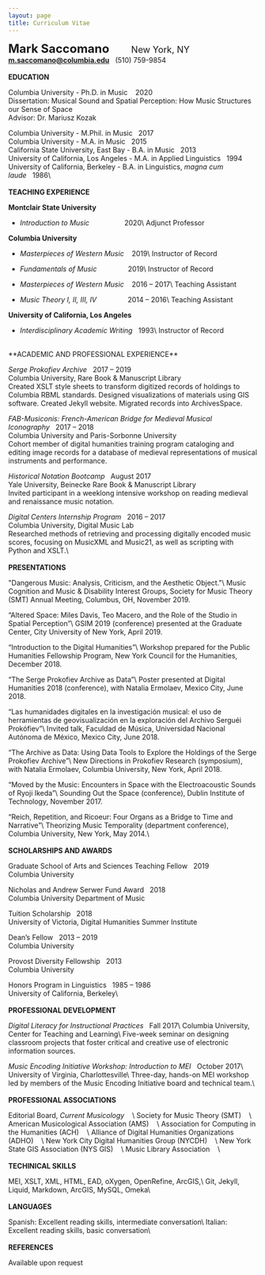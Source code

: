 ```yaml
---
layout: page
title: Curriculum Vitae
---
```

<!-- <div style="float: right;"><a href="/saccomano/docs/CV2019.pdf" download>Download pdf</a></div> -->
<font size="5"><b>Mark Saccomano</b></font>
<font size="4">&nbsp;&nbsp;&nbsp;&nbsp;&nbsp;&nbsp;&nbsp;&nbsp;New York, NY</font>
<b>m.saccomano@columbia.edu</b>&nbsp;&nbsp;&nbsp;(510) 759-9854
<br/>
<br/>
**EDUCATION**

Columbia University - Ph.D. in Music&nbsp;&nbsp;&nbsp;&nbsp;2020<br/>
Dissertation: Musical Sound and Spatial Perception: How Music Structures our Sense of Space<br/>
Advisor: Dr. Mariusz Kozak

Columbia University - M.Phil. in Music&nbsp;&nbsp;&nbsp;2017<br/>
Columbia University - M.A. in Music&nbsp;&nbsp;&nbsp;2015<br/>
California State University, East Bay - B.A. in Music&nbsp;&nbsp;&nbsp;2013<br/>
University of California, Los Angeles - M.A. in Applied Linguistics&nbsp;&nbsp;&nbsp;1994<br/>
University of California, Berkeley - B.A. in Linguistics, _magna cum laude_&nbsp;&nbsp;&nbsp;1986\\
<br/>
<br/>
**TEACHING EXPERIENCE**

__Montclair State University__<br/>
+ _Introduction to Music_&nbsp;&nbsp;&nbsp;&nbsp;&nbsp;&nbsp;&nbsp;&nbsp;&nbsp;&nbsp;&nbsp;&nbsp;&nbsp;&nbsp;&nbsp;&nbsp;&nbsp;&nbsp;2020\\
Adjunct Professor

__Columbia University__<br/>
+ _Masterpieces of Western Music_&nbsp;&nbsp;&nbsp;&nbsp;2019\\
Instructor of Record

+ _Fundamentals of Music_&nbsp;&nbsp;&nbsp;&nbsp;&nbsp;&nbsp;&nbsp;&nbsp;&nbsp;&nbsp;&nbsp;&nbsp;&nbsp;&nbsp;&nbsp;&nbsp;2019\\
Instructor of Record

+ _Masterpieces of Western Music_&nbsp;&nbsp;&nbsp;&nbsp;2016 – 2017\\
Teaching Assistant

+ _Music Theory I, II, III, IV_&nbsp;&nbsp;&nbsp;&nbsp;&nbsp;&nbsp;&nbsp;&nbsp;&nbsp;&nbsp;&nbsp;&nbsp;&nbsp;&nbsp;&nbsp;&nbsp;2014 – 2016\\
Teaching Assistant

__University of California, Los Angeles__<br/>
+ _Interdisciplinary Academic Writing_&nbsp;&nbsp;&nbsp;1993\\
Instructor of Record

<br/>
**ACADEMIC AND PROFESSIONAL EXPERIENCE**

_Serge Prokofiev Archive_&nbsp;&nbsp;&nbsp;2017 – 2019<br/>
Columbia University, Rare Book & Manuscript Library<br/>
Created XSLT style sheets to transform digitized records of holdings to Columbia RBML standards. Designed visualizations of materials using GIS software. Created Jekyll website. Migrated records into ArchivesSpace.

_FAB-Musiconis: French-American Bridge for Medieval Musical Iconography_&nbsp;&nbsp;&nbsp;2017 – 2018<br/>
Columbia University and Paris-Sorbonne University<br/>
Cohort member of digital humanities training program cataloging and editing image records for a database of medieval representations of musical instruments and performance.

_Historical Notation Bootcamp_&nbsp;&nbsp;&nbsp;August 2017<br/>
Yale University, Beinecke Rare Book & Manuscript Library<br/>
Invited participant in a weeklong intensive workshop on reading medieval and renaissance music notation.

_Digital Centers Internship Program_&nbsp;&nbsp;&nbsp;2016 – 2017<br/>
Columbia University, Digital Music Lab<br/>
Researched methods of retrieving and processing digitally encoded music scores, focusing on MusicXML and Music21, as well as scripting with Python and XSLT.\\
<br/>
<br/>
**PRESENTATIONS**

"Dangerous Music: Analysis, Criticism, and the Aesthetic Object."\\
Music Cognition and Music & Disability Interest Groups, Society for Music Theory (SMT) Annual Meeting, Columbus, OH, November 2019.

“Altered Space: Miles Davis, Teo Macero, and the Role of the Studio in Spatial Perception”\\
GSIM 2019 (conference) presented at the Graduate Center, City University of New York, April 2019.

“Introduction to the Digital Humanities”\\
 Workshop prepared for the Public Humanities Fellowship Program, New York Council for the Humanities, December 2018.

“The Serge Prokofiev Archive as Data”\\
Poster presented at Digital Humanities 2018 (conference), with Natalia Ermolaev, Mexico City, June 2018.

 “Las humanidades digitales en la investigación musical: el uso de herramientas de geovisualización en la exploración del Archivo Serguéi Prokófiev”\\
 Invited talk, Faculdad de Música, Universidad Nacional Autónoma de México, Mexico City, June 2018.

“The Archive as Data: Using Data Tools to Explore the Holdings of the Serge Prokofiev Archive”\\
 New Directions in Prokofiev Research (symposium), with Natalia Ermolaev, Columbia University, New York, April 2018.

“Moved by the Music: Encounters in Space with the Electroacoustic Sounds of Ryoji Ikeda”\\
 Sounding Out the Space (conference), Dublin Institute of Technology, November 2017.

“Reich, Repetition, and Ricoeur: Four Organs as a Bridge to Time and Narrative”\\
Theorizing Music Temporality (department conference), Columbia University, New&nbsp;York, May 2014.\\
<br/>
<br/>
**SCHOLARSHIPS AND AWARDS**

Graduate School of Arts and Sciences Teaching Fellow&nbsp;&nbsp;&nbsp;2019<br/>
Columbia University

Nicholas and Andrew Serwer Fund Award&nbsp;&nbsp;&nbsp;2018<br/>
Columbia University Department of Music

Tuition Scholarship&nbsp;&nbsp;&nbsp;2018<br/>
University of Victoria, Digital Humanities Summer Institute

Dean’s Fellow&nbsp;&nbsp;&nbsp;2013 – 2019<br/>
Columbia University

Provost Diversity Fellowship&nbsp;&nbsp;&nbsp;2013<br/>
Columbia University

Honors Program in Linguistics&nbsp;&nbsp;&nbsp;1985 – 1986<br/>
University of California, Berkeley\\
<br/>
<br/>
**PROFESSIONAL DEVELOPMENT**

_Digital Literacy for Instructional Practices_&nbsp;&nbsp;&nbsp;Fall 2017\\
Columbia University, Center for Teaching and Learning\\
Five-week seminar on designing classroom projects that foster critical and creative use of electronic information sources.

_Music Encoding Initiative Workshop: Introduction to MEI_&nbsp;&nbsp;&nbsp;October 2017\\
University of Virginia, Charlottesville\\
Three-day, hands-on MEI workshop led by members of the Music Encoding Initiative board and technical team.\\
<br/>
<br/>
**PROFESSIONAL ASSOCIATIONS**

Editorial Board, _Current Musicology_&nbsp;&nbsp;&nbsp;&nbsp;\\
Society for Music Theory (SMT)&nbsp;&nbsp;&nbsp;&nbsp;\\
American Musicological Association (AMS)&nbsp;&nbsp;&nbsp;&nbsp;\\
Association for Computing in the Humanities (ACH)&nbsp;&nbsp;&nbsp;&nbsp;\\
Alliance of Digital Humanities Organizations (ADHO)&nbsp;&nbsp;&nbsp;&nbsp;\\
New York City Digital Humanities Group (NYCDH)&nbsp;&nbsp;&nbsp;&nbsp;\\
New York State GIS Association (NYS GIS)&nbsp;&nbsp;&nbsp;&nbsp;\\
Music Library Association&nbsp;&nbsp;&nbsp;&nbsp;\\
<br/>
<br/>
**TECHINICAL SKILLS**

MEI, XSLT, XML, HTML, EAD, oXygen, OpenRefine, ArcGIS,\\
Git, Jekyll, Liquid, Markdown, ArcGIS, MySQL, Omeka\\
<br/>
<br/>
**LANGUAGES**

Spanish:	Excellent reading skills, intermediate conversation\\
Italian:	Excellent reading skills, basic conversation\\
<br/>
<br/>
**REFERENCES**

Available upon request

